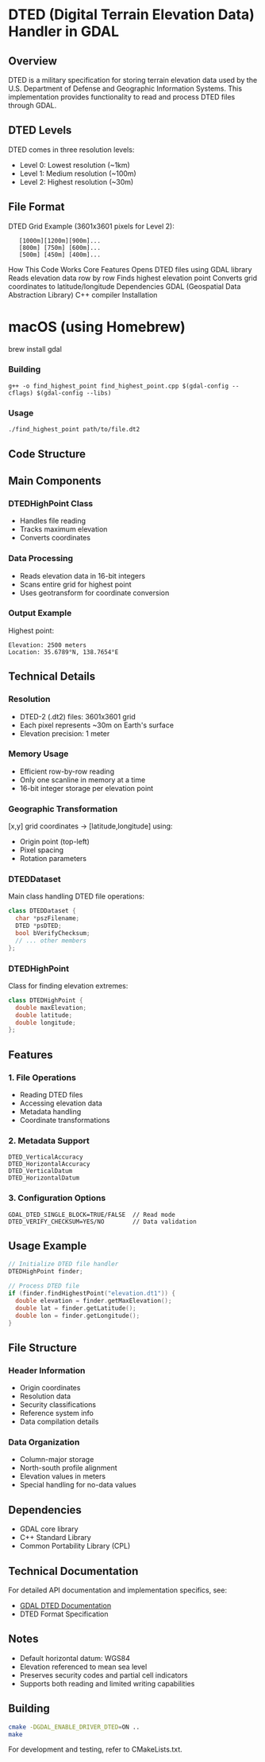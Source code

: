 # DTED (Digital Terrain Elevation Data) Handler in GDAL

## Overview
DTED is a military specification for storing terrain elevation data used by the U.S. Department of Defense and Geographic Information Systems. This implementation provides functionality to read and process DTED files through GDAL.

## DTED Levels
DTED comes in three resolution levels:

* Level 0: Lowest resolution (~1km)
* Level 1: Medium resolution (~100m)
* Level 2: Highest resolution (~30m)

## File Format
DTED Grid Example (3601x3601 pixels for Level 2):
```
   [1000m][1200m][900m]...
   [800m] [750m] [600m]...
   [500m] [450m] [400m]...
```
How This Code Works
Core Features
Opens DTED files using GDAL library
Reads elevation data row by row
Finds highest elevation point
Converts grid coordinates to latitude/longitude
Dependencies
GDAL (Geospatial Data Abstraction Library)
C++ compiler
Installation
# macOS (using Homebrew)
brew install gdal

### Building
```g++ -o find_highest_point find_highest_point.cpp $(gdal-config --cflags) $(gdal-config --libs)```

### Usage
```./find_highest_point path/to/file.dt2```

## Code Structure
## Main Components

### DTEDHighPoint Class
- Handles file reading
- Tracks maximum elevation  
- Converts coordinates

### Data Processing
- Reads elevation data in 16-bit integers
- Scans entire grid for highest point 
- Uses geotransform for coordinate conversion

### Output Example
Highest point:
```
Elevation: 2500 meters
Location: 35.6789°N, 138.7654°E
```

## Technical Details

### Resolution
- DTED-2 (.dt2) files: 3601x3601 grid
- Each pixel represents ~30m on Earth's surface
- Elevation precision: 1 meter

### Memory Usage
- Efficient row-by-row reading
- Only one scanline in memory at a time
- 16-bit integer storage per elevation point

### Geographic Transformation
[x,y] grid coordinates → [latitude,longitude] using:
- Origin point (top-left)
- Pixel spacing
- Rotation parameters


### DTEDDataset
Main class handling DTED file operations:
```cpp
class DTEDDataset {
  char *pszFilename;
  DTED *psDTED;
  bool bVerifyChecksum;
  // ... other members
};
```

### DTEDHighPoint
Class for finding elevation extremes:
```cpp
class DTEDHighPoint {
  double maxElevation;
  double latitude;
  double longitude;
};
```

## Features

### 1. File Operations
* Reading DTED files
* Accessing elevation data
* Metadata handling
* Coordinate transformations

### 2. Metadata Support
```
DTED_VerticalAccuracy
DTED_HorizontalAccuracy
DTED_VerticalDatum
DTED_HorizontalDatum
```

### 3. Configuration Options
```
GDAL_DTED_SINGLE_BLOCK=TRUE/FALSE  // Read mode
DTED_VERIFY_CHECKSUM=YES/NO        // Data validation
```

## Usage Example
```cpp
// Initialize DTED file handler
DTEDHighPoint finder;

// Process DTED file
if (finder.findHighestPoint("elevation.dt1")) {
  double elevation = finder.getMaxElevation();
  double lat = finder.getLatitude();
  double lon = finder.getLongitude();
}
```

## File Structure

### Header Information
* Origin coordinates
* Resolution data
* Security classifications
* Reference system info
* Data compilation details

### Data Organization
* Column-major storage
* North-south profile alignment
* Elevation values in meters
* Special handling for no-data values

## Dependencies
* GDAL core library
* C++ Standard Library
* Common Portability Library (CPL)

## Technical Documentation
For detailed API documentation and implementation specifics, see:

* [GDAL DTED Documentation](https://gdal.org/drivers/raster/dted.html)
* DTED Format Specification

## Notes
* Default horizontal datum: WGS84
* Elevation referenced to mean sea level
* Preserves security codes and partial cell indicators
* Supports both reading and limited writing capabilities

## Building
```bash
cmake -DGDAL_ENABLE_DRIVER_DTED=ON ..
make
```
For development and testing, refer to CMakeLists.txt.
